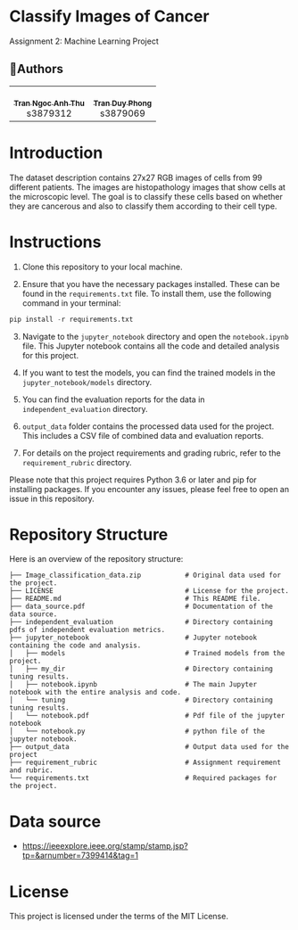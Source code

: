 # Classify Images of Cancer

Assignment 2: Machine Learning Project

## 🤝‍Authors

<!-- ALL-CONTRIBUTORS-LIST:START - Do not remove or modify this section -->
<!-- prettier-ignore-start -->
<!-- markdownlint-disable -->
<table>
  <tr>
    <td align="center"><a href="https://github.com/tnathu-ai"><br /><sub><b>Tran Ngoc Anh Thu</b></sub></a><br />s3879312</td>
    <td align="center"><a href="https://github.com/phong-s3879069"><br /><sub><b>Tran Duy Phong</b></sub></a><br />s3879069</td>
    </tr>
</table>

# Introduction

The dataset description contains 27x27 RGB images of cells from 99 different patients. The images are histopathology images that show cells at the microscopic level. The goal is to classify these cells based on whether they are cancerous and also to classify them according to their cell type.

# Instructions

1. Clone this repository to your local machine.

2. Ensure that you have the necessary packages installed. These can be found in the `requirements.txt` file. To install them, use the following command in your terminal:

```python
pip install -r requirements.txt
```

3. Navigate to the `jupyter_notebook` directory and open the `notebook.ipynb` file. This Jupyter notebook contains all the code and detailed analysis for this project.

4. If you want to test the models, you can find the trained models in the `jupyter_notebook/models` directory.

5. You can find the evaluation reports for the data in `independent_evaluation` directory.

6. `output_data` folder contains the processed data used for the project. This includes a CSV file of combined data and evaluation reports.

7. For details on the project requirements and grading rubric, refer to the `requirement_rubric` directory.

Please note that this project requires Python 3.6 or later and pip for installing packages. If you encounter any issues, please feel free to open an issue in this repository.

# Repository Structure

Here is an overview of the repository structure:

```
├── Image_classification_data.zip           # Original data used for the project.
├── LICENSE                                 # License for the project.
├── README.md                               # This README file.
├── data_source.pdf                         # Documentation of the data source.
├── independent_evaluation                  # Directory containing pdfs of independent evaluation metrics.
├── jupyter_notebook                        # Jupyter notebook containing the code and analysis.
│   ├── models                              # Trained models from the project.
│   ├── my_dir                              # Directory containing tuning results.
│   ├── notebook.ipynb                      # The main Jupyter notebook with the entire analysis and code.
│   └── tuning                              # Directory containing tuning results.
│   └── notebook.pdf                        # Pdf file of the jupyter notebook
│   └── notebook.py                         # python file of the jupyter notebook.
├── output_data                             # Output data used for the project
├── requirement_rubric                      # Assignment requirement and rubric.
└── requirements.txt                        # Required packages for the project.
```

# Data source

- https://ieeexplore.ieee.org/stamp/stamp.jsp?tp=&arnumber=7399414&tag=1

# License

This project is licensed under the terms of the MIT License.
